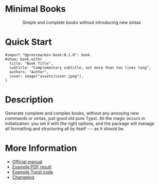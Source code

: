 # Minimal Books

<center>
  Simple and complete books without introducing new sintax
</center>


# Quick Start

```typst
#import "@preview/min-book:0.1.0": book
#show: book.with(
  title: "Book Title",
  subtitle: "Complementary subtitle, not more than two lines long",
  authors: "Author",
  cover: image("assets/cover.jpeg"),
)
```


# Description

Generate complete and complex books, without any annoying new commands or sintax,
just good old pure Typst. All the magic occurs in initialization: you set it
with the right options, and the package will manage all formatting and
structuring all by itself --- as it should be.


# More Information

- [Official manual](https://raw.githubusercontent.com/mayconfmelo/min-book/refs/tags/0.1.0/docs/pdf/manual.pdf)
- [Example PDF result](https://raw.githubusercontent.com/mayconfmelo/min-book/refs/tags/0.1.0/docs/pdf/example.pdf)
- [Example Typst code](https://github.com/mayconfmelo/min-book/blob/0.1.0/template/main.typ)
- [Changelog](https://github.com/mayconfmelo/min-book/blob/main/CHANGELOG.md)
